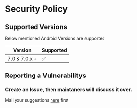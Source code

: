 # Security Policy

## Supported Versions

Below mentioned Android Versions are supported

| Version        | Supported          |
| ----------     | ------------------ |
| 7.0 & 7.0.x +  | :white_check_mark: |


## Reporting a Vulnerabilitys

### Create an Issue, then maintaners will discuss it over.

Mail your suggestions [here](mailto:connectwithspandan@gmail.com) first
